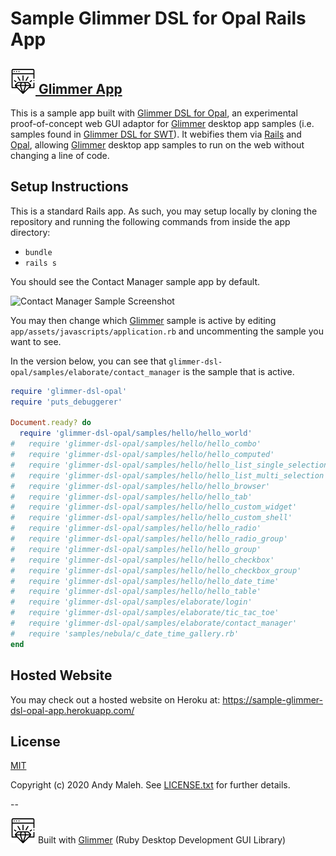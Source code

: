 # Sample Glimmer DSL for Opal Rails App
## [<img src="https://raw.githubusercontent.com/AndyObtiva/glimmer/master/images/glimmer-logo-hi-res.png" height=40 /> Glimmer App](https://github.com/AndyObtiva/glimmer-dsl-opal)

This is a sample app built with [Glimmer DSL for Opal](https://github.com/AndyObtiva/glimmer-dsl-opal), an experimental proof-of-concept web GUI adaptor for [Glimmer](https://github.com/AndyObtiva/glimmer) desktop app samples (i.e. samples found in [Glimmer DSL for SWT](https://github.com/AndyObtiva/glimmer-dsl-swt)). It webifies them via [Rails](https://rubyonrails.org/) and [Opal](https://opalrb.com/), allowing [Glimmer](https://github.com/AndyObtiva/glimmer) desktop app samples to run on the web without changing a line of code.

## Setup Instructions

This is a standard Rails app. As such, you may setup locally by cloning the repository and running the following commands from inside the app directory:
- `bundle`
- `rails s`

You should see the Contact Manager sample app by default.

![Contact Manager Sample Screenshot](https://github.com/AndyObtiva/glimmer-dsl-opal/raw/master/images/glimmer-dsl-opal-contact-manager.png)

You may then change which [Glimmer](https://github.com/AndyObtiva/glimmer) sample is active by editing `app/assets/javascripts/application.rb` and uncommenting the sample you want to see.

In the version below, you can see that `glimmer-dsl-opal/samples/elaborate/contact_manager` is the sample that is active.

```ruby
require 'glimmer-dsl-opal'
require 'puts_debuggerer'

Document.ready? do
  require 'glimmer-dsl-opal/samples/hello/hello_world'
#   require 'glimmer-dsl-opal/samples/hello/hello_combo'
#   require 'glimmer-dsl-opal/samples/hello/hello_computed'
#   require 'glimmer-dsl-opal/samples/hello/hello_list_single_selection'
#   require 'glimmer-dsl-opal/samples/hello/hello_list_multi_selection'
#   require 'glimmer-dsl-opal/samples/hello/hello_browser'
#   require 'glimmer-dsl-opal/samples/hello/hello_tab'
#   require 'glimmer-dsl-opal/samples/hello/hello_custom_widget'
#   require 'glimmer-dsl-opal/samples/hello/hello_custom_shell'
#   require 'glimmer-dsl-opal/samples/hello/hello_radio'
#   require 'glimmer-dsl-opal/samples/hello/hello_radio_group'
#   require 'glimmer-dsl-opal/samples/hello/hello_group'
#   require 'glimmer-dsl-opal/samples/hello/hello_checkbox'
#   require 'glimmer-dsl-opal/samples/hello/hello_checkbox_group'
#   require 'glimmer-dsl-opal/samples/hello/hello_date_time'
#   require 'glimmer-dsl-opal/samples/hello/hello_table'
#   require 'glimmer-dsl-opal/samples/elaborate/login'
#   require 'glimmer-dsl-opal/samples/elaborate/tic_tac_toe'
#   require 'glimmer-dsl-opal/samples/elaborate/contact_manager'
#   require 'samples/nebula/c_date_time_gallery.rb'
end
```

## Hosted Website

You may check out a hosted website on Heroku at:
https://sample-glimmer-dsl-opal-app.herokuapp.com/

## License

[MIT](https://opensource.org/licenses/MIT)

Copyright (c) 2020 Andy Maleh. See [LICENSE.txt](LICENSE.txt) for further details.

--

[<img src="https://raw.githubusercontent.com/AndyObtiva/glimmer/master/images/glimmer-logo-hi-res.png" height=40 />](https://github.com/AndyObtiva/glimmer) Built with [Glimmer](https://github.com/AndyObtiva/glimmer) (Ruby Desktop Development GUI Library)
